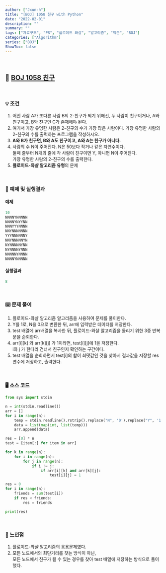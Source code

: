 ```yaml
---
author: ["Jxun-h"]
title: "[BOJ] 1058 친구 with Python"
date: "2022-02-01"
description: ""
summary: ""
tags: ["자료구조", "PS", "플로이드 와샬", "알고리즘", "백준", "BOJ"]
categories: ["Algorithm"]
series: ["BOJ"]
ShowToc: false
---
```


<br>

## 📌 <a href="https://www.acmicpc.net/problem/1058" target="_blank">BOJ 1058 친구</a>

<br>

### 💡 조건

1.  어떤 사람 A가 또다른 사람 B의 2-친구가 되기 위해선, 두 사람이 친구이거나, A와 친구이고, B와 친구인 C가 존재해야 된다.
2.  여기서 가장 유명한 사람은 2-친구의 수가 가장 많은 사람이다. 가장 유명한 사람의 2-친구의 수를 출력하는 프로그램을 작성하시오.
3.  **A와 B가 친구면, B와 A도 친구이고, A와 A는 친구가 아니다.**
4.  사람의 수 N이 주어진다. N은 50보다 작거나 같은 자연수이다.  
    둘째 줄부터 N개의 줄에 각 사람이 친구이면 Y, 아니면 N이 주어진다.  
    가장 유명한 사람의 2-친구의 수를 출력한다.
5.  **플로이드-와샬 알고리즘 유형**의 문제

<br>

### 🔖 예제 및 실행결과

#### 예제

```py
10
NNNNYNNNNN
NNNNYNYYNN
NNNYYYNNNN
NNYNNNNNNN
YYYNNNNNNY
NNYNNNNNYN
NYNNNNNYNN
NYNNNNYNNN
NNNNNYNNNN
NNNNYNNNNN
```

#### 실행결과

```py
8
```

<br>

### ⌨️ 문제 풀이

1.  플로이드-와샬 알고리즘 알고리즘을 사용하여 문제를 풀이한다.
2.  Y를 1로, N을 0으로 변환한 뒤, arr에 입력받은 데이터를 저장한다.
3.  test 배열에 arr배열을 복사한 뒤, 플로이드-와샬 알고리즘을 돌리기 위한 3중 반복문을 순회한다.
4.  arr[i][k] 와 arr[k][j] 가 1이라면, test[i][j]에 1을 저장한다.  
    i와 j 가 한다리 건너서 친구인지 확인하는 구간이다.
5.  test 배열을 순회하면서 test[i]의 합이 최댓값인 것을 찾아서 결과값을 저장할 res 변수에 저장하고, 출력한다.

<br>

### 🖥 소스 코드

```py
from sys import stdin

n = int(stdin.readline())
arr = []
for i in range(n):
    temp = stdin.readline().rstrip().replace("N", '0').replace("Y", '1')
    data = list(map(int, list(temp)))
    arr.append(data)

res = [0] * n
test = [item[:] for item in arr]

for k in range(n):
    for i in range(n):
        for j in range(n):
            if i != j:
                if arr[i][k] and arr[k][j]:
                    test[i][j] = 1

res = 0
for i in range(n):
    friends = sum(test[i])
    if res < friends:
        res = friends

print(res)
```

<br>

### 💾 느낀점

1.  플로이드-와샬 알고리즘의 응용문제였다.
2.  모든 노드에서의 최단거리를 찾는 방식이 아닌,  
    모든 노드에서 친구가 될 수 있는 경우를 찾아 test 배열에 저장하는 방식으로 풀이했다.

